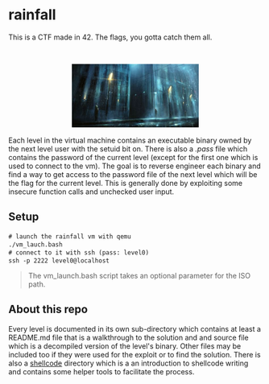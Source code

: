 # rainfall

This is a CTF made in 42. The flags, you gotta catch them all.

<br />
<p align="center">
	<img src="https://github.com/Taiwing/rainfall/blob/master/resources/rain.jpeg?raw=true" alt="ping-screenshot" style="width: 50%;"/>
</p>

Each level in the virtual machine contains an executable binary owned by the
next level user with the setuid bit on. There is also a _.pass_ file which
contains the password of the current level (except for the first one which is
used to connect to the vm).
The goal is to reverse engineer each binary and find a way to get access to the
password file of the next level which will be the flag for the current level.
This is generally done by exploiting some insecure function calls and unchecked
user input.

## Setup

```shell
# launch the rainfall vm with qemu
./vm_lauch.bash
# connect to it with ssh (pass: level0)
ssh -p 2222 level0@localhost
```

> The vm\_launch.bash script takes an optional parameter for the ISO path.


## About this repo

Every level is documented in its own sub-directory which contains at least a
README.md file that is a walkthrough to the solution and and source file which
is a decompiled version of the level's binary. Other files may be included too
if they were used for the exploit or to find the solution. There is also a
[shellcode](shellcode) directory which is a an introduction to shellcode
writing and contains some helper tools to facilitate the process.
